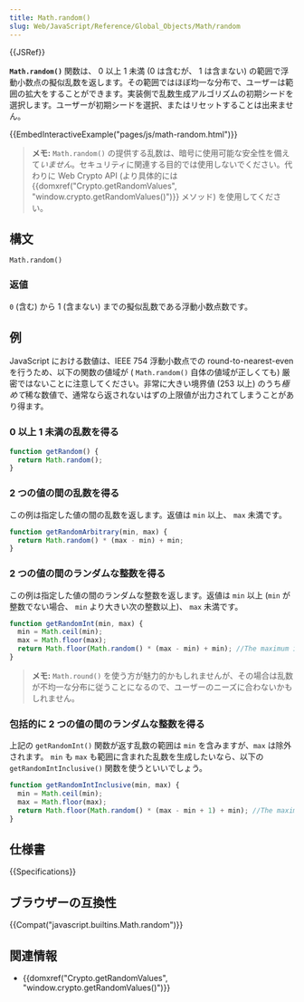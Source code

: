 ```yaml
---
title: Math.random()
slug: Web/JavaScript/Reference/Global_Objects/Math/random
---
```


{{JSRef}}

**`Math.random()`** 関数は、 0 以上 1 未満 (0 は含むが、 1 は含まない) の範囲で浮動小数点の擬似乱数を返します。その範囲ではほぼ均一な分布で、ユーザーは範囲の拡大をすることができます。実装側で乱数生成アルゴリズムの初期シードを選択します。ユーザーが初期シードを選択、またはリセットすることは出来ません。

{{EmbedInteractiveExample("pages/js/math-random.html")}}

> **メモ:** `Math.random()` の提供する乱数は、暗号に使用可能な安全性を備えて*いません*。セキュリティに関連する目的では使用しないでください。代わりに Web Crypto API (より具体的には {{domxref("Crypto.getRandomValues", "window.crypto.getRandomValues()")}} メソッド) を使用してください。

## 構文

```
Math.random()
```

### 返値

`0` (含む) から 1 (含まない) までの擬似乱数である浮動小数点数です。

## 例

JavaScript における数値は、IEEE 754 浮動小数点での round-to-nearest-even を行うため、以下の関数の値域が ( `Math.random()` 自体の値域が正しくても) 厳密ではないことに注意してください。非常に大きい境界値 (253 以上) のうち*極めて*稀な数値で、通常なら返されないはずの上限値が出力されてしまうことがあり得ます。

### 0 以上 1 未満の乱数を得る

```js
function getRandom() {
  return Math.random();
}
```

### 2 つの値の間の乱数を得る

この例は指定した値の間の乱数を返します。返値は `min` 以上、 `max` 未満です。

```js
function getRandomArbitrary(min, max) {
  return Math.random() * (max - min) + min;
}
```

### 2 つの値の間のランダムな整数を得る

この例は指定した値の間のランダムな整数を返します。返値は `min` 以上 (`min` が整数でない場合、 `min` より大きい次の整数以上)、 `max` 未満です。

```js
function getRandomInt(min, max) {
  min = Math.ceil(min);
  max = Math.floor(max);
  return Math.floor(Math.random() * (max - min) + min); //The maximum is exclusive and the minimum is inclusive
}
```

> **メモ:** `Math.round()` を使う方が魅力的かもしれませんが、その場合は乱数が不均一な分布に従うことになるので、ユーザーのニーズに合わないかもしれません。

### 包括的に 2 つの値の間のランダムな整数を得る

上記の `getRandomInt()` 関数が返す乱数の範囲は `min` を含みますが、`max` は除外されます。 `min` も `max` も範囲に含まれた乱数を生成したいなら、以下の `getRandomIntInclusive()` 関数を使うといいでしょう。

```js
function getRandomIntInclusive(min, max) {
  min = Math.ceil(min);
  max = Math.floor(max);
  return Math.floor(Math.random() * (max - min + 1) + min); //The maximum is inclusive and the minimum is inclusive
}
```

## 仕様書

{{Specifications}}

## ブラウザーの互換性

{{Compat("javascript.builtins.Math.random")}}

## 関連情報

- {{domxref("Crypto.getRandomValues", "window.crypto.getRandomValues()")}}
